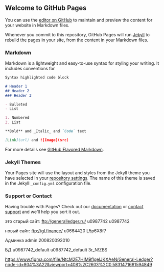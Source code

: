 ## Welcome to GitHub Pages

You can use the [editor on GitHub](https://github.com/Hudson8811/general-ledger/edit/master/README.md) to maintain and preview the content for your website in Markdown files.

Whenever you commit to this repository, GitHub Pages will run [Jekyll](https://jekyllrb.com/) to rebuild the pages in your site, from the content in your Markdown files.

### Markdown

Markdown is a lightweight and easy-to-use syntax for styling your writing. It includes conventions for

```markdown
Syntax highlighted code block

# Header 1
## Header 2
### Header 3

- Bulleted
- List

1. Numbered
2. List

**Bold** and _Italic_ and `Code` text

[Link](url) and ![Image](src)
```

For more details see [GitHub Flavored Markdown](https://guides.github.com/features/mastering-markdown/).

### Jekyll Themes

Your Pages site will use the layout and styles from the Jekyll theme you have selected in your [repository settings](https://github.com/Hudson8811/general-ledger/settings). The name of this theme is saved in the Jekyll `_config.yml` configuration file.

### Support or Contact

Having trouble with Pages? Check out our [documentation](https://help.github.com/categories/github-pages-basics/) or [contact support](https://github.com/contact) and we’ll help you sort it out.


это старый сайт:
ftp://generalledger.ru/
u0987742
u0987742


новый сайт:
ftp://gl.finance/
u0664420
L5p6X8f7

Админка
admin
200820092010

БД
u0987742_default
u0987742_default
3r_N!ZBS

https://www.figma.com/file/NtcM2E7HIM9fIgelJKXAeN/General-Ledger?node-id=804%3A22&viewport=408%2C2603%2C0.5831471681594849